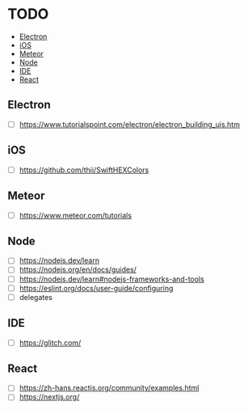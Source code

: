 <!-- omit in toc -->
# TODO

- [Electron](#electron)
- [iOS](#ios)
- [Meteor](#meteor)
- [Node](#node)
- [IDE](#ide)
- [React](#react)

## Electron

- [ ] <https://www.tutorialspoint.com/electron/electron_building_uis.htm>

## iOS

- [ ] <https://github.com/thii/SwiftHEXColors>

## Meteor

- [ ] <https://www.meteor.com/tutorials>

## Node

- [ ] <https://nodejs.dev/learn>
- [ ] <https://nodejs.org/en/docs/guides/>
- [ ] <https://nodejs.dev/learn#nodejs-frameworks-and-tools>
- [ ] <https://eslint.org/docs/user-guide/configuring>
- [ ] delegates

## IDE

- [ ] <https://glitch.com/>

## React

- [ ] <https://zh-hans.reactjs.org/community/examples.html>
- [ ] <https://nextjs.org/>
